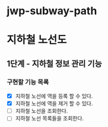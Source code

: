 # jwp-subway-path

# 지하철 노선도
## 1단계 - 지하철 정보 관리 기능
### 구현할 기능 목록
- [x] 지하철 노선에 역을 등록 할 수 있다.
- [x] 지하철 노선에 역을 제거 할 수 있다.
- [ ] 지하철 노선을 조회한다.
- [ ] 지하철 노선 목록들을 조회한다.
